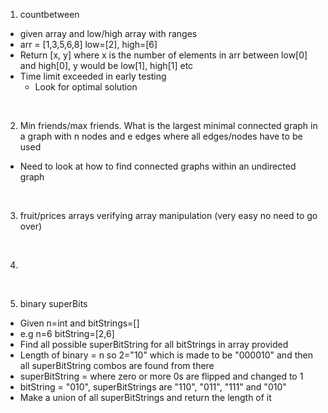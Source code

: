 
1. countbetween
- given array and low/high array with ranges
- arr = [1,3,5,6,8] low=[2], high=[6]
- Return [x, y] where x is the number of elements in arr between low[0] and high[0], y would be low[1], high[1] etc
- Time limit exceeded in early testing
    - Look for optimal solution

<br>

2. Min friends/max friends. What is the largest minimal connected graph in a graph with n nodes and e edges where all edges/nodes have to be used
- Need to look at how to find connected graphs within an undirected graph

<br>

3. fruit/prices arrays verifying array manipulation (very easy no need to go over)

<br>

4.  

<br>

5. binary superBits
- Given n=int and bitStrings=[]
- e.g n=6 bitString=[2,6]
- Find all possible superBitString for all bitStrings in array provided
- Length of binary = n so 2="10" which is made to be "000010" and then all superBitString combos are found from there
- superBitString = where zero or more 0s are flipped and changed to 1
- bitString = "010", superBitStrings are "110", "011", "111" and "010"
- Make a union of all superBitStrings and return the length of it